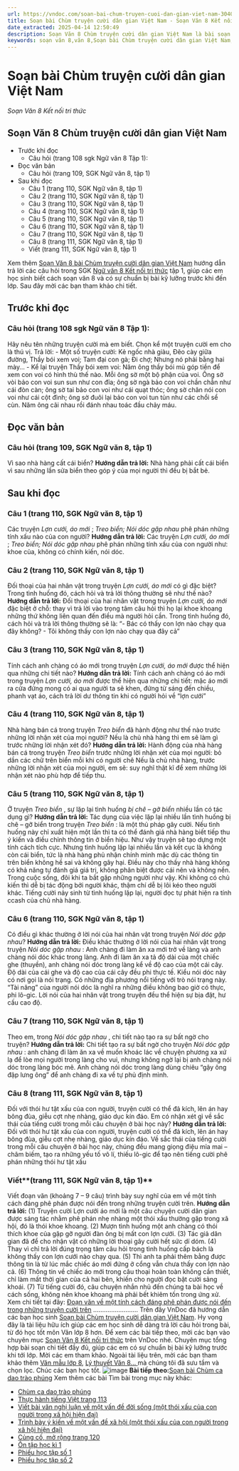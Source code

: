 ```yaml
---
url: https://vndoc.com/soan-bai-chum-truyen-cuoi-dan-gian-viet-nam-304054
title: Soạn bài Chùm truyện cười dân gian Việt Nam - Soạn Văn 8 Kết nối tri thức - VnDoc.com
date_extracted: 2025-04-14 12:50:49
description: Soạn Văn 8 Chùm truyện cười dân gian Việt Nam là bài soạn bài mẫu thuộc chương trình Ngữ văn lớp 8 KNTT học kì 1. Mời các bạn cùng tham khảo bài soạn để chuẩn bị cho bài học sắp tới của mình.
keywords: soạn văn 8,văn 8,Soạn bài Chùm truyện cười dân gian Việt Nam,ngữ văn 8,soan van 8,soạn văn lớp 8,giải văn 8,soạn văn 8 tập 1,soạn văn 8 Chùm truyện cười dân gian Việt Nam,soạn văn 8 kết nối tri thức,văn 8 chân trời sáng tạo,ngữ văn 8 kết nối tri thức,Chùm truyện cười dân gian Việt Nam,soạn bài Chùm truyện cười dân gian Việt Nam lớp 8,soạn văn 8 kntt,văn 8 kết nối tri thức,truyện cười dân gian việt nam
---
```


# Soạn bài Chùm truyện cười dân gian Việt Nam
 _Soạn Văn 8 Kết nối tri thức_
## Soạn Văn 8 Chùm truyện cười dân gian Việt Nam
  * Trước khi đọc
    * Câu hỏi \(trang 108 sgk Ngữ văn 8 Tập 1\):
  * Đọc văn bản
    * Câu hỏi \(trang 109, SGK Ngữ văn 8, tập 1\)
  * Sau khi đọc
    * Câu 1 \(trang 110, SGK Ngữ văn 8, tập 1\)
    * Câu 2 \(trang 110, SGK Ngữ văn 8, tập 1\)
    * Câu 3 \(trang 110, SGK Ngữ văn 8, tập 1\)
    * Câu 4 \(trang 110, SGK Ngữ văn 8, tập 1\)
    * Câu 5 \(trang 110, SGK Ngữ văn 8, tập 1\)
    * Câu 6 \(trang 110, SGK Ngữ văn 8, tập 1\)
    * Câu 7 \(trang 110, SGK Ngữ văn 8, tập 1\)
    * Câu 8 \(trang 111, SGK Ngữ văn 8, tập 1\)
    * Viết \(trang 111, SGK Ngữ văn 8, tập 1\)

Xem thêm
[Soạn Văn 8 bài Chùm truyện cười dân gian Việt Nam](<https://vndoc.com/soan-bai-chum-truyen-cuoi-dan-gian-viet-nam-304054>) hướng dẫn trả lời các câu hỏi trong SGK [Ngữ văn 8 Kết nối tri thức](<https://vndoc.com/ngu-van-8-ket-noi-tri-thuc>) tập 1, giúp các em học sinh biết cách soạn văn 8 và có sự chuẩn bị bài kỹ lưỡng trước khi đến lớp. Sau đây mời các bạn tham khảo chi tiết.
## **Trước khi đọc**
### Câu hỏi \(trang 108 sgk Ngữ văn 8 Tập 1\):
Hãy nêu tên những truyện cười mà em biết. Chọn kể một truyện cười em cho là thú vị.
Trả lời:
\- Một số truyện cười: Kẻ ngốc nhà giàu, Đẽo cày giữa đường, Thầy bói xem voi; Tam đại con gà; Đi chợ; Nhưng nó phải bằng hai mày…
\- Kể lại truyện Thầy bói xem voi: Năm ông thầy bói mù góp tiền để xem con voi có hình thù thế nào. Mỗi ông sờ một bộ phận của voi. Ông sờ vòi bảo con voi sun sun như con đỉa; ông sờ ngà bảo con voi chần chẫn như cái đòn càn; ông sờ tai bảo con voi như cái quạt thóc; ông sờ chân nói con voi như cái cột đình; ông sờ đuôi lại bảo con voi tun tủn như các chổi sể cùn. Năm ông cãi nhau rồi đánh nhau toác đầu chảy máu.
## **Đọc văn bản**
### **Câu hỏi \(trang 109, SGK Ngữ văn 8, tập 1\)**
Vì sao nhà hàng cất cái biển?
**Hướng dẫn trả lời:**
Nhà hàng phải cất cái biển vì sau những lần sửa biển theo góp ý của mọi người thì đều bị bắt bẻ.
## **Sau khi đọc**
### **Câu 1 \(trang 110, SGK Ngữ văn 8, tập 1\)**
Các truyện _Lợn cưới, áo mới_ ; _Treo biển; Nói dóc gặp nhau_ phê phán những tính xấu nào của con người?
**Hướng dẫn trả lời:**
Các truyện _Lợn cưới, áo mới_ ; _Treo biển; Nói dóc gặp nhau_ phê phán những tính xấu của con người như: khoe của, không có chính kiến, nói dóc.
### **Câu 2 \(trang 110, SGK Ngữ văn 8, tập 1\)**
Đối thoại của hai nhân vật trong truyện _Lợn cưới, áo mới_ có gì đặc biệt? Trong tình huống đó, cách hỏi và trả lời thông thường sẽ như thế nào?
**Hướng dẫn trả lời:**
Đối thoại của hai nhân vật trong truyện _Lợn cưới, áo mới_ đặc biệt ở chỗ: thay vì trả lời vào trọng tâm câu hỏi thì họ lại khoe khoang những thứ không liên quan đến điều mà người hỏi cần. Trong tình huống đó, cách hỏi và trả lời thông thường sẽ là:
“- Bác có thấy con lợn nào chạy qua đây không?
\- Tôi không thấy con lợn nào chạy qua đây cả”
### **Câu 3 \(trang 110, SGK Ngữ văn 8, tập 1\)**
Tính cách anh chàng có áo mới trong truyện _Lợn cưới, áo mới_ được thể hiện qua những chi tiết nào?
**Hướng dẫn trả lời:**
Tính cách anh chàng có áo mới trong truyện _Lợn cưới, áo mới_ được thể hiện qua những chi tiết: mặc áo mới ra cửa đứng mong có ai qua người ta sẽ khen, đứng từ sáng đến chiều, phanh vạt áo, cách trả lời dư thông tin khi có người hỏi về “lợn cưới”
### **Câu 4 \(trang 110, SGK Ngữ văn 8, tập 1\)**
Nhà hàng bán cá trong truyện _Treo biển_ đã hành động như thế nào trước những lời nhận xét của mọi người? Nếu là chủ nhà hàng thì em sẽ làm gì trước những lời nhận xét đó?
**Hướng dẫn trả lời:**
Hành động của nhà hàng bán cá trong truyện _Treo biển_ trước những lời nhận xét của mọi người: bỏ dần các chữ trên biển mỗi khi có người chê
Nếu là chủ nhà hàng, trước những lời nhận xét của mọi người, em sẽ: suy nghĩ thật kĩ để xem những lời nhận xét nào phù hợp để tiếp thu.
### **Câu 5 \(trang 110, SGK Ngữ văn 8, tập 1\)**
Ở truyện _Treo biển_ , sự lặp lại tình huống _bị chê – gỡ biển_ nhiều lần có tác dụng gì?
**Hướng dẫn trả lời:**
Tác dụng của việc lặp lại nhiều lần tình huống bị chê – gỡ biển trong truyện _Treo biển_ : là một thủ pháp gây cười.
Nếu tình huống này chỉ xuất hiện một lần thì ta có thể đánh giá nhà hàng biết tiếp thu ý kiến và điều chỉnh thông tin ở biển hiệu. Như vậy truyện sẽ tạo dựng một tính cách tích cực. Nhưng tình huống lặp lại nhiều lần và kết cục là không còn cái biển, tức là nhà hàng phủ nhận chính mình mặc dù các thông tin trên biển không hề sai và không gây hại. Điều này cho thấy nhà hàng không có khả năng tự đánh giá giá trị, không phân biệt được cái nên và không nền. Trong cuộc sống, đôi khi ta bắt gặp những người như vậy. Khi không có chủ kiến thì dễ bị tác động bởi người khác, thậm chí dễ bị lôi kéo theo người khác. Tiếng cười nảy sinh từ tình huống lặp lại, người đọc tự phát hiện ra tính ccash của chủ nhà hàng.
### **Câu 6 \(trang 110, SGK Ngữ văn 8, tập 1\)**
Có điều gì khác thường ở lời nói của hai nhân vật trong truyện _Nói dóc gặp nhau_?
**Hướng dẫn trả lời:**
Điều khác thường ở lời nói của hai nhân vật trong truyện _Nói dóc gặp nhau_ : Anh chàng đi làm ăn xa mới trở về làng và anh chàng nói dóc khác trong làng. Anh đi làm ăn xa tả độ dài của một chiếc ghe \(thuyền\), anh chàng nói dóc trong làng kể về độ cao của một cái cây. Độ dài của cái ghe và độ cao của cái cây đều phi thực tế. Kiểu nói dóc này có nơi gọi là nói trạng. Có những địa phương nổi tiếng với trò nói trạng này. “Tài năng” của người nói dóc là nghĩ ra những điều không bao giờ có thực, phi lô-gic. Lời nói của hai nhân vật trong truyện đều thể hiện sự bịa đặt, hư cấu cao độ.
### **Câu 7 \(trang 110, SGK Ngữ văn 8, tập 1\)**
Theo em, trong _Nói dóc gặp nhau_ , chi tiết nào tạo ra sự bất ngờ cho truyện?
**Hướng dẫn trả lời:**
Chi tiết tạo ra sự bất ngờ cho truyện _Nói dóc gặp nhau_ : anh chàng đi làm ăn xa về muốn khoác lác về chuyện phương xa xứ lạ để lòe mọi người trong làng cho vui, nhưng không ngờ lại bị anh chàng nói dóc trong làng bóc mẽ. Anh chàng nói dóc trong làng dùng chiêu “gậy ông đập lưng ông” để anh chàng đi xa về tự phủ định mình.
### **Câu 8 \(trang 111, SGK Ngữ văn 8, tập 1\)**
Đối với thói hư tật xấu của con người, truyện cười có thể đả kích, lên án hay bông đùa, giễu cợt nhẹ nhàng, giáo dục kín đáo. Em có nhận xét gì về sắc thái của tiếng cười trong mỗi câu chuyện ở bài học này?
**Hướng dẫn trả lời:**
Đối với thói hư tật xấu của con người, truyện cười có thể đả kích, lên án hay bông đùa, giễu cợt nhẹ nhàng, giáo dục kín đáo. Về sắc thái của tiếng cười trong mỗi câu chuyện ở bài học này, chúng đều mang giọng điệu mỉa mai – châm biếm, tạo ra những yếu tố vô lí, thiếu lô-gic để tạo nên tiếng cười phê phán những thói hư tật xấu
### **Viết****\(trang 111, SGK Ngữ văn 8, tập 1\)**
Viết đoạn văn \(khoảng 7 – 9 câu\) trình bày suy nghĩ của em về một tính cách đáng phê phán được nói đến trong những truyện cười trên.
**Hướng dẫn trả lời:**
\(1\) Truyện cười Lợn cưới áo mới là một câu chuyện cười dân gian được sáng tác nhằm phê phán nhẹ nhàng một thói xấu thường gặp trong xã hội, đó là thói khoe khoang. \(2\) Mượn tình huống một anh chàng có thói thích khoe của gặp gỡ người đàn ông bị mất con lợn cưới. \(3\) Tác giả dân gian đã để cho nhận vật có những lời thoại gây cười hết sức dí dóm. \(4\) Thay vì chỉ trả lời đúng trọng tâm câu hỏi trong tình huống cấp bách là không thấy con lợn cưới nào chạy qua. \(5\) Thì anh ta phải thêm bằng được thông tin là từ lúc mắc chiếc áo mới đứng ở cổng vẫn chưa thấy con lợn nào cả. \(6\) Thông tin về chiếc áo mới trong câu thoại hoàn toàn không cần thiết, chỉ làm mất thời gian của cả hai bên, khiến cho người đọc bật cười sảng khoái. \(7\) Từ tiếng cười đó, câu chuyện nhắn nhủ đến chúng ta bài học về cách sống, không nên khoe khoang mà phải bết khiêm tốn trong ứng xử.
Xem chi tiết tại đây: [Đoạn văn về một tính cách đáng phê phán được nói đến trong những truyện cười trên](<https://vndoc.com/doan-van-ve-mot-tinh-cach-dang-phe-phan-duoc-noi-den-trong-nhung-truyen-cuoi-tren-296685>)
.........................
Trên đây VnDoc đã hướng dẫn các bạn học sinh [Soạn bài Chùm truyện cười dân gian Việt Nam](<https://vndoc.com/soan-bai-chum-truyen-cuoi-dan-gian-viet-nam-304054>). Hy vọng đây là tài liệu hữu ích giúp các em học sinh dễ dàng trả lời câu hỏi trong bài, từ đó học tốt môn Văn lớp 8 hơn. Để xem các bài tiếp theo, mời các bạn vào chuyên mục [Soạn Văn 8 Kết nối tri thức](<https://vndoc.com/ngu-van-8-ket-noi-tri-thuc>) trên VnDoc nhé. Chuyên mục tổng hợp bài soạn chi tiết đầy đủ, giúp các em có sự chuẩn bị bài kỹ lưỡng trước khi tới lớp. Mời các em tham khảo.
Ngoài tài liệu trên, mời các bạn tham khảo thêm [Văn mẫu lớp 8](<https://vndoc.com/van-mau-lop8>), [Lý thuyết Văn 8... ](<https://vndoc.com/ly-thuyet-ngu-van8>)mà chúng tôi đã sưu tầm và chọn lọc. Chúc các bạn học tốt.
![image](https://i.vdoc.vn/data/image/2022/08/26/ban-tay.svg) **Bài tiếp theo:**[Soạn bài Chùm ca dao trào phúng](<https://vndoc.com/soan-bai-chum-ca-dao-trao-phung-304058>)
Xem thêm các bài Tìm bài trong mục này khác:
  * [Chùm ca dao trào phúng](</soan-bai-chum-ca-dao-trao-phung-304058>)
  * [Thực hành tiếng Việt trang 113](</soan-bai-thuc-hanh-tieng-viet-trang-113-304064>)
  * [Viết bài văn nghị luận về một vấn đề đời sống \(một thói xấu của con người trong xã hội hiện đại\)](</soan-bai-viet-bai-van-nghi-luan-ve-mot-van-de-doi-song-mot-thoi-xau-cua-con-nguoi-trong-xa-hoi-hien-dai-304070>)
  * [Trình bày ý kiến về một vấn đề xã hội \(một thói xấu của con người trong xã hội hiện đại\)](</soan-bai-trinh-bay-y-kien-ve-mot-van-de-xa-hoi-mot-thoi-xau-cua-con-nguoi-trong-xa-hoi-hien-dai-304072>)
  * [Củng cố, mở rộng trang 120](</soan-bai-cung-co-mo-rong-trang-120-304077>)
  * [Ôn tập học kì 1](</soan-bai-on-tap-hoc-ki-1-304080>)
  * [Phiếu học tập số 1](</soan-bai-phieu-hoc-tap-so-1-304082>)
  * [Phiếu học tập số 2](</soan-bai-phieu-hoc-tap-so-2-304083>)

